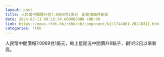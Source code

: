 ```yaml
---
layout: post
title: 人民幣中間價升至7.0969兌1美元　創逾兩個月新高
date: 2024-03-11 09:19:34.000000000 +08:00
link: https://news.rthk.hk/rthk/ch/component/k2/1744061-20240311.htm
categories: rthk
---
```


人民幣中間價報7.0969兌1美元，較上星期五中間價升9點子，創1月2日以來新高。
